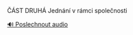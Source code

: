 
ČÁST DRUHÁ
Jednání v rámci společnosti

[🔊 Poslechnout audio](/data/7-paragraphs/audio/chapter_35/para_004-ST-DRUH-Jednn-v-rmci-spolenosti.mp3)
